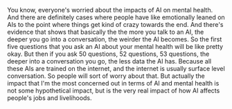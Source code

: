  You know, everyone's worried about the impacts of AI on mental health. And there are definitely cases where people have like emotionally leaned on AIs to the point where things get kind of crazy towards the end. And there's evidence that shows that basically the the more you talk to an AI, the deeper you go into a conversation, the weirder the AI becomes. So the first five questions that you ask an AI about your mental health will be like pretty okay. But then if you ask 50 questions, 52 questions, 53 questions, the deeper into a conversation you go, the less data the AI has. Because all these AIs are trained on the internet, and the internet is usually surface level conversation. So people will sort of worry about that. But actually the impact that I'm the most concerned out in terms of AI and mental health is not some hypothetical impact, but is the very real impact of how AI affects people's jobs and livelihoods.